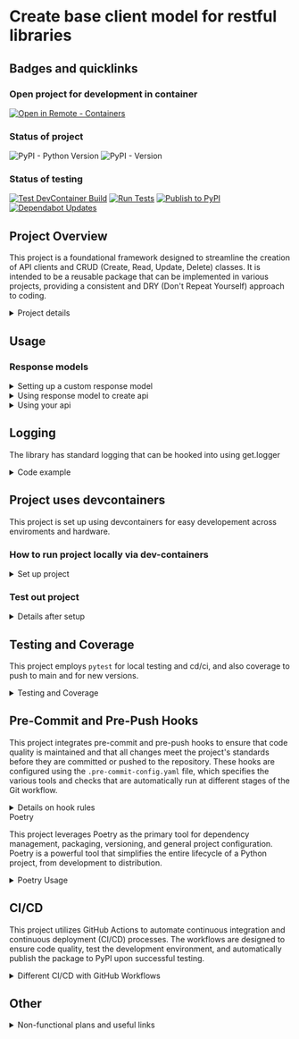 # Create base client model for restful libraries

## Badges and quicklinks

### Open project for development in container
[![Open in Remote - Containers](https://img.shields.io/static/v1?label=Remote%20-%20Containers&message=Open&color=blue&logo=visualstudiocode)](https://vscode.dev/redirect?url=vscode://ms-vscode-remote.remote-containers/cloneInVolume?url=https://github.com/Leikaab/crudclient)

### Status of project
![PyPI - Python Version](https://img.shields.io/pypi/pyversions/crudclient)
![PyPI - Version](https://img.shields.io/pypi/v/crudclient)

### Status of testing
[![Test DevContainer Build](https://github.com/Leikaab/crudclient/actions/workflows/test_devcontainer.yml/badge.svg)](https://github.com/Leikaab/crudclient/actions/workflows/test_devcontainer.yml)
[![Run Tests](https://github.com/Leikaab/crudclient/actions/workflows/tests.yml/badge.svg)](https://github.com/Leikaab/crudclient/actions/workflows/tests.yml)
[![Publish to PyPI](https://github.com/Leikaab/crudclient/actions/workflows/publish.yml/badge.svg)](https://github.com/Leikaab/crudclient/actions/workflows/publish.yml)
[![Dependabot Updates](https://github.com/Leikaab/crudclient/actions/workflows/dependabot/dependabot-updates/badge.svg)](https://github.com/Leikaab/crudclient/actions/workflows/dependabot/dependabot-updates)


## Project Overview

  This project is a foundational framework designed to streamline the creation of API clients and CRUD (Create, Read, Update, Delete) classes. It is intended to be a reusable package that can be implemented in various projects, providing a consistent and DRY (Don't Repeat Yourself) approach to coding.

<details>
  <summary>Project details</summary>

  ### Key Features

  - **Authentication**: The framework provides a robust system for handling API authentication, simplifying the integration of secure and efficient authentication methods into your projects.

  - **API Construction**: This package offers tools to easily define and structure your API interactions, allowing for dynamic and flexible API client creation that adapts to the specific needs of different projects.

  - **CRUD Class Mixins**: The project includes reusable class mixins for building CRUD operations. These mixins promote code reusability and consistency across multiple projects, ensuring that common functionality is implemented efficiently and with minimal duplication.

  This framework is designed to help developers focus on implementing the specific logic required for their APIs while relying on a solid, reusable foundation for the underlying infrastructure. It supports a modular approach, making it easier to manage and scale API client development across various projects.

</details>

## Usage



### Response models

<details>
  <summary>Setting up a custom response model</summary>

```python

from pydantic import BaseModel
from crudclient.models import ApiResponse

class User(BaseModel):

    id: int
    name: str
    email: str
    is_admin: bool


class UsersResponse(ApiResponse[User]):
    pass

```

</details>

<details>
  <summary>Using response model to create api</summary>

```python

from crudclient.api import API
from crudclient.client import Client, ClientConfig
from crudclient.crud import Crud

from .model import User, UsersResponse


class CustomConfig(ClientConfig):
    base_url: str = "https://api.test.myapi.com/v1/"
    api_key: str = os.getenv("API_KEY", "")
    headers: Optional[Dict[str, str]] = {"my-custom-header": "something"}
    timeout: Optional[float] = 10.0
    retries: Optional[int] = 3

    def auth(self) -> Dict[str, str]:
        return {
            "x-myapi-api-token": self.api_key,
        }


class UsersCrud(Crud[User]):
    _resource_path = "users"
    _datamodel = User
    _api_response_model = UsersResponse
    allowed_actions = ["list"]


class OneflowAPI(API):
    client_class = Client

    def _register_endpoints(self):
        self.users = UsersCrud(self.client)

```

</details>

<details>
  <summary>Using your api</summary>

```python
from api_example import CustomConfig, OneflowAPI

def main()
    config = CustomConfig()
    api = OneflowAPI(client_config=config)
    users = api.users.list()
    assert isinstance(users, UsersResponse)
    assert len(users.data) > 0
    assert isinstance(users.data[0], User)
    assert users.data[0].id is not None


if __name__ == '__main__':
    main()

```

</details>


## Logging

The library has standard logging that can be hooked into using get.logger

<details>
  <summary>Code example</summary>

```python

import logging
# Use the API library
from crudclient import API

# Configure logging for the application
logging.basicConfig(level=logging.DEBUG)

# Configure specific logging for the crudclient library
logging.getLogger('crudclient').setLevel(logging.INFO)

# Or you could configure at a module level if needed
logging.getLogger('crudclient.api').setLevel(logging.WARNING)

```

</details>


## Project uses devcontainers
This project is set up using devcontainers for easy developement across enviroments and hardware.

### How to run project locally via dev-containers
<details>
  <summary>Set up project</summary>

A **development container** is a running [Docker](https://www.docker.com) container with a well-defined tool/runtime stack and its prerequisites.

[![Open in Remote - Containers](https://img.shields.io/static/v1?label=Remote%20-%20Containers&message=Open&color=blue&logo=visualstudiocode)](https://vscode.dev/redirect?url=vscode://ms-vscode-remote.remote-containers/cloneInVolume?url=https://github.com/Leikaab/crudclient)

If you already have VS Code and Docker installed, you can click the badge above to automatically install the Remote - Containers extension if needed, clone the source code into a container volume, and spin up a dev container for use.

If this is your first time using a development container, please ensure your system meets the prerequisites (i.e. have Docker installed) in the [getting started steps](https://aka.ms/vscode-remote/containers/getting-started).
</details>

### Test out project

<details>
  <summary>Details after setup</summary>
Once you have this project opened, you'll be able to work with it like you would locally.

Note that ha bounch of key extentions are allready installed + there is local project settings set up in the background, even though there is no settings.json file. These settings are made to match with developmental team standards.

> **Note:** This container runs as a non-root user with sudo access by default.

</details>

## Testing and Coverage

This project employs `pytest` for local testing and cd/ci, and also coverage to push to main and for new versions.

<details>
  <summary>Testing and Coverage</summary>


  This project employs `pytest` as the primary testing framework to ensure the reliability and correctness of the codebase. `pytest` is configured to run comprehensive tests across the project, providing detailed feedback on the results, including which tests pass or fail, and offering powerful tools like fixtures and parameterization to create flexible and scalable tests.

  ### Coverage with Coverage.py

  The project also integrates `coverage.py` to measure code coverage during testing. Code coverage analysis helps identify untested parts of the codebase, ensuring that the tests cover as much of the code as possible. This approach enhances the robustness of the code by verifying that all critical paths and edge cases are tested.

  The configuration for `coverage.py` is set up in the `.coveragerc` file, which specifies which parts of the code should be included or omitted from the coverage report. The generated coverage reports provide insights into the percentage of code that is tested, helping to maintain high standards for test completeness.

  The setup is optimized for use within the development container, which forwards a custom port (5051) to serve the live coverage reports, making it easy to view and analyze test coverage in real-time.

  ### Running Tests

  To run the tests and generate a coverage report, simply use the following commands within the container:

  ```bash
  pytest --cov=your_package_name --cov-report=html
  ```

  This command will execute all tests and generate an HTML report that you can view in your browser, providing a visual representation of the code coverage.

</details>

## Pre-Commit and Pre-Push Hooks

  This project integrates pre-commit and pre-push hooks to ensure that code quality is maintained and that all changes meet the project's standards before they are committed or pushed to the repository. These hooks are configured using the `.pre-commit-config.yaml` file, which specifies the various tools and checks that are automatically run at different stages of the Git workflow.

<details>
  <summary>Details on hook rules</summary>

  ### Pre-Commit Hooks

  Pre-commit hooks are executed before each commit is finalized. These hooks ensure that the code adheres to the project's style guidelines and passes initial validation checks. The following tools are configured to run as part of the pre-commit hooks:

  - **isort**: Ensures that imports are properly sorted according to the project's style.
  - **black**: Formats the code to comply with the `black` code style, with a line length of 120 characters.
  - **flake8**: Runs linting checks to identify any potential issues in the code, excluding `setup.py`.
  - **mypy**: Performs static type checking to ensure type safety in the codebase.
  - **pytest**: Runs the unit tests to verify that the code changes do not break existing functionality.

  These tools are configured to run automatically when you attempt to make a commit, helping to catch errors early and maintain a high standard of code quality.

  ### Pre-Push Hook

  The pre-push hook is executed before any changes are pushed to the remote repository. This hook includes an additional layer of testing to ensure that the code meets the required coverage standards:

  - **pytest with coverage**: Runs the full test suite with coverage analysis, ensuring that the codebase meets the required coverage threshold (configured to fail if coverage is below 100%).

  By enforcing these checks before pushing, the project ensures that all changes are thoroughly validated, reducing the risk of introducing issues into the main codebase.

</details

## Poetry

  This project leverages Poetry as the primary tool for dependency management, packaging, versioning, and general project configuration. Poetry is a powerful tool that simplifies the entire lifecycle of a Python project, from development to distribution.

<details>
  <summary>Poetry Usage</summary>

  ### Package Management

  Poetry is configured to handle all aspects of package management for this project. It allows you to define dependencies clearly in the `pyproject.toml` file, ensuring that the correct versions of each package are used. Poetry's dependency resolver manages compatibility between packages and installs them in a reproducible environment.

  Poetry handles:

  - **Dependency Resolution**: Ensuring that all dependencies and their sub-dependencies are compatible and correctly installed.
  - **Package Installation**: Installing all required dependencies as defined in the `pyproject.toml` file, ensuring consistency across different environments.

  ### Publishing to PyPI

   We use Poetryto publish packages to PyPI through our CI/CD pipeline with GitHub actions / workflows.
   These workflows automate the process of building, packaging, and publishing the package to PyPI, ensuring that the deployment process is consistent and error-free. See chapter CD/CI for more information.

  ### Versioning

  Poetry is used to manage the versioning of the project. Version numbers are specified in the `pyproject.toml` file and can be automatically updated as part of the release process. We follow semantic versioning practices, where version numbers indicate the nature of changes (major, minor, patch) and help maintain backward compatibility.

  ### Other Uses of Poetry

  - **Script Management**: Poetry allows us to define custom scripts that can be run within the project, streamlining repetitive tasks and ensuring consistency across environments.

  - **Development Dependencies**: Poetry distinguishes between production and development dependencies, ensuring that only the necessary packages are included in the final distribution, keeping it lightweight and efficient.

  - **Environment Configuration**: Although Poetry typically creates a virtual environment (`venv`) for each project, in this setup, we have configured Poetry to avoid creating virtual environments due to our use of development containers. This ensures that dependencies are installed directly into the container environment, simplifying the setup and avoiding potential conflicts.

  This configuration is particularly beneficial in a devcontainer environment, where the container itself acts as the isolated development environment, eliminating the need for a separate virtual environment.

</details>

## CI/CD

  This project utilizes GitHub Actions to automate continuous integration and continuous deployment (CI/CD) processes. The workflows are designed to ensure code quality, test the development environment, and automatically publish the package to PyPI upon successful testing.

<details>
  <summary>Different CI/CD with GitHub Workflows</summary>

  ### Test Workflow (`tests.yml`)

  The `tests.yml` workflow is responsible for running the project's test suite across multiple operating systems (Ubuntu, Windows, and macOS) whenever code is pushed to the repository. This workflow ensures that the codebase is robust and compatible across different environments.

  Key steps in this workflow include:
  - **Checkout Code**: Retrieves the latest code from the repository.
  - **Set up Python**: Configures the appropriate Python environment.
  - **Install Dependencies**: Installs the project's dependencies using Poetry.
  - **Run Linting and Formatting Checks**: Uses `isort`, `black`, `flake8`, and `mypy` to enforce code quality.
  - **Run Tests**: Executes the test suite with `pytest` and checks for 100% code coverage.

  This workflow is triggered on every push to the repository, ensuring continuous verification of the code's integrity.

  > Add `[skip ci]` to commit message to not run github actions for testing

  ### Publish Workflow (`publish.yml`)

  The `publish.yml` workflow automates the process of publishing the package to PyPI. This workflow is triggered only after the `tests.yml` workflow completes successfully, ensuring that only thoroughly tested code is released.

  Key steps in this workflow include:
  - **Checkout Code**: Retrieves the full history of the repository, which is necessary for versioning.
  - **Set up Python**: Configures the appropriate Python environment.
  - **Install Dependencies**: Installs the necessary dependencies without development dependencies.
  - **Version Check**: Compares the current version in `pyproject.toml` with the latest Git tag to determine if a new version should be published.
  - **Publish to PyPI**: Publishes the package to PyPI using Poetry, making it available for installation via `pip`.
  - **Create New Tag**: If a new version is published, the workflow automatically tags the release in the GitHub repository.

  This workflow ensures that the package is consistently versioned and available to the public after passing all tests. The workflow only runs if code is pushed to main, and is not touched by versioning that are done in the branches.

  ### DevContainer Test Workflow (`test_devcontainer.yml`)

  The `test_devcontainer.yml` workflow is designed to verify the development container setup, ensuring that other developers can seamlessly use the devcontainer environment.

  Key steps in this workflow include:
  - **Checkout Code**: Retrieves the latest code from the repository.
  - **Set up Docker (for macOS)**: Ensures Docker is running on macOS systems.
  - **Set up Devcontainer CLI**: Installs the DevContainer CLI to interact with the development container.
  - **Build and Test DevContainer**: Builds the development container and runs basic tests to verify the setup.
  - **Validate DevContainer**: Ensures that critical tools like Poetry are correctly installed and configured within the container.

  This workflow is triggered whenever changes are made to the `.devcontainer` folder, ensuring that the development environment remains stable and usable. Currently because of limitations in github actions enviroments we are only testing devcontainers on ubuntu through cd/ci. Issues with MacOS or Windows needs to be rapported in the issues section on github.

</details>

## Other

<details>
  <summary>Non-functional plans and useful links</summary>

  ### Bagdes for project

  - https://pypi.org/project/pybadges/
  - https://github.com/badges/shields
  - https://shields.io/badges/dynamic-toml-badge

</details>
